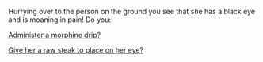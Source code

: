 Hurrying over to the person on the ground you see that she has a black eye and is moaning in pain!  Do you:

[Administer a morphine drip?](english/invite-friends/camp_fire/guitar/help/morphine/morphine.md)

[Give her a raw steak to place on her eye?](english/invite-friends/camp_fire/guitar/help/steak/steak.md)